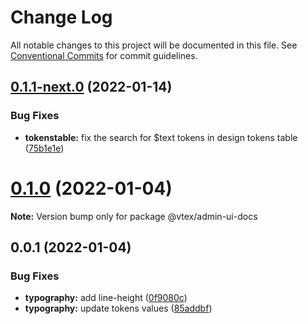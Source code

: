 # Change Log

All notable changes to this project will be documented in this file.
See [Conventional Commits](https://conventionalcommits.org) for commit guidelines.

## [0.1.1-next.0](https://github.com/vtex/onda/compare/@vtex/admin-ui-docs@0.1.0...@vtex/admin-ui-docs@0.1.1-next.0) (2022-01-14)

### Bug Fixes

- **tokenstable:** fix the search for $text tokens in design tokens table ([75b1e1e](https://github.com/vtex/onda/commit/75b1e1ed8812fdf1a584f4ab0ec138f9191c45e5))

# [0.1.0](https://github.com/vtex/onda/compare/@vtex/admin-ui-docs@0.0.1...@vtex/admin-ui-docs@0.1.0) (2022-01-04)

**Note:** Version bump only for package @vtex/admin-ui-docs

## 0.0.1 (2022-01-04)

### Bug Fixes

- **typography:** add line-height ([0f9080c](https://github.com/vtex/onda/commit/0f9080c71bd75f639977aa99a5e07f05efd62264))
- **typography:** update tokens values ([85addbf](https://github.com/vtex/onda/commit/85addbf5a7ccb1f64d9760df7287464fcd0f4fae))
